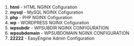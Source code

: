 1. **html** -  	HTML NGINX Cofiguration
1. **mysql** -  MySQL NGINX Cofiguration	
1. **php** - 	PHP NGINX Cofiguration 	
1. **wp** -  	WORDPRESS NGINX Cofiguration
1. **wpsubdir** - WPSUBDIR  NGINX CONFIGURATION
1. **wpsubdomain** - WPSUBDOMAIN  NGINX CONFIGURATION	
1. **22222** - EasyEngine Admin Configuration